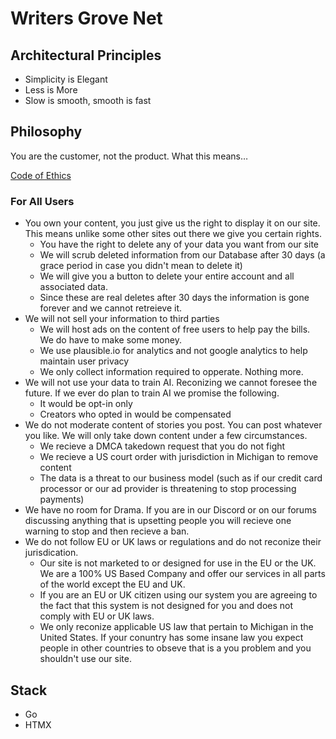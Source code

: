 # Writers Grove Net

## Architectural Principles

- Simplicity is Elegant
- Less is More
- Slow is smooth, smooth is fast

## Philosophy

You are the customer, not the product. What this means…

[Code of Ethics](codeOfEthics.md)

### For All Users

- You own your content, you just give us the right to display it on our site. This means unlike some other sites out there we give you certain rights.
  - You have the right to delete any of your data you want from our site
  - We will scrub deleted information from our Database after 30 days (a grace period in case you didn't mean to delete it)
  - We will give you a button to delete your entire account and all associated data.
  - Since these are real deletes after 30 days the information is gone forever and we cannot retreieve it.
- We will not sell your information to third parties
  - We will host ads on the content of free users to help pay the bills. We do have to make some money.
  - We use plausible.io for analytics and not google analytics to help maintain user privacy
  - We only collect information required to opperate. Nothing more.
- We will not use your data to train AI. Reconizing we cannot foresee the future. If we ever do plan to train AI we promise the following.
  - It would be opt-in only
  - Creators who opted in would be compensated
- We do not moderate content of stories you post. You can post whatever you like. We will only take down content under a few circumstances.
  - We recieve a DMCA takedown request that you do not fight
  - We recieve a US court order with jurisdiction in Michigan to remove content
  - The data is a threat to our business model (such as if our credit card processor or our ad provider is threatening to stop processing payments)
- We have no room for Drama. If you are in our Discord or on our forums discussing anything that is upsetting people you will recieve one warning to stop and then recieve a ban.
- We do not follow EU or UK laws or regulations and do not reconize their jurisdication.
  - Our site is not marketed to or designed for use in the EU or the UK. We are a 100% US Based Company and offer our services in all parts of the world except the EU and UK.
  - If you are an EU or UK citizen using our system you are agreeing to the fact that this system is not designed for you and does not comply with EU or UK laws.
  - We only reconize applicable US law that pertain to Michigan in the United States. If your conuntry has some insane law you expect people in other countries to obseve that is a you problem and you shouldn't use our site.

## Stack

- Go
- HTMX
